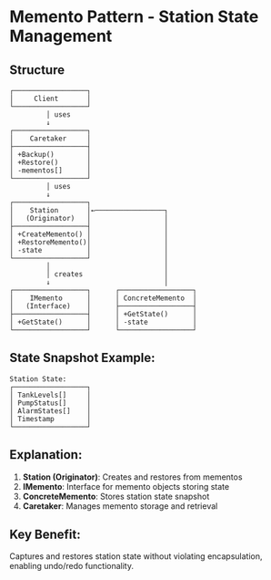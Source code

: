 # Memento Pattern - Station State Management

## Structure
```
┌──────────────────┐
│     Client       │
└──────────────────┘
         │ uses
         ↓
┌──────────────────┐
│    Caretaker     │
├──────────────────┤
│ +Backup()        │
│ +Restore()       │
│ -mementos[]      │
└──────────────────┘
         │ uses
         ↓
┌──────────────────┐
│    Station       │←─────────────────┐
│   (Originator)   │                  │
├──────────────────┤                  │
│ +CreateMemento() │                  │
│ +RestoreMemento()│                  │
│ -state           │                  │
└──────────────────┘                  │
         │                            │
         │ creates                    │
         ↓                            │
┌──────────────────┐      ┌──────────────────┐
│    IMemento      │      │ ConcreteMemento  │
│   (Interface)    │      ├──────────────────┤
├──────────────────┤      │ +GetState()      │
│ +GetState()      │      │ -state           │
└──────────────────┘      └──────────────────┘
```

## State Snapshot Example:
```
Station State:
┌──────────────────┐
│ TankLevels[]     │
│ PumpStatus[]     │
│ AlarmStates[]    │
│ Timestamp        │
└──────────────────┘
```

## Explanation:
1. **Station (Originator)**: Creates and restores from mementos
2. **IMemento**: Interface for memento objects storing state
3. **ConcreteMemento**: Stores station state snapshot
4. **Caretaker**: Manages memento storage and retrieval

## Key Benefit:
Captures and restores station state without violating encapsulation, enabling undo/redo functionality.